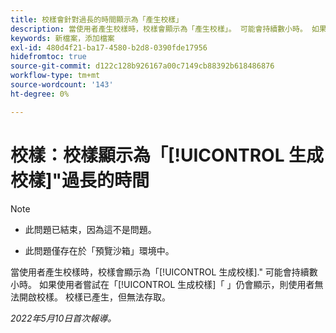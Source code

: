 ```yaml
---
title: 校樣會針對過長的時間顯示為「產生校樣」
description: 當使用者產生校樣時，校樣會顯示為「產生校樣」。 可能會持續數小時。 如果使用者嘗試在仍顯示「產生校樣」時開啟校樣，則使用者無法開啟校樣。 校樣已產生，但無法存取。
keywords: 新檔案，添加檔案
exl-id: 480d4f21-ba17-4580-b2d8-0390fde17956
hidefromtoc: true
source-git-commit: d122c128b926167a00c7149cb88392b618486876
workflow-type: tm+mt
source-wordcount: '143'
ht-degree: 0%

---
```


# 校樣：校樣顯示為「[!UICONTROL 生成校樣]&quot;過長的時間

>[!NOTE]
>
>* 此問題已結束，因為這不是問題。
>
>* 此問題僅存在於「預覽沙箱」環境中。


當使用者產生校樣時，校樣會顯示為「[!UICONTROL 生成校樣].&quot; 可能會持續數小時。 如果使用者嘗試在「[!UICONTROL 生成校樣]「 」仍會顯示，則使用者無法開啟校樣。 校樣已產生，但無法存取。

*2022年5月10日首次報導。*
